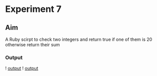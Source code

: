 # Experiment 7
## Aim
A Ruby scirpt to check two integers and return true if one of them is 20 otherwise return their sum

### Output
! [output](exp7_output1.png)
! [output](exp7_output2.png)
